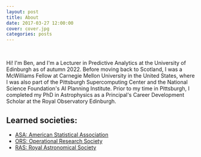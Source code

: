 ```yaml
---
layout: post
title: About
date: 2017-03-27 12:00:00
cover: cover.jpg
categories: posts
---
```


<br>

Hi! I'm Ben, and I'm a Lecturer in Predictive Analytics at the University of Edinburgh as of autumn 2022. Before moving back to Scotland, I was a McWilliams Fellow at Carnegie Mellon University in the United States, where I was also part of the Pittsburgh Supercomputing Center and the National Science Foundation's AI Planning Institute. Prior to my time in Pittsburgh, I completed my PhD in Astrophysics as a Principal's Career Development Scholar at the Royal Observatory Edinburgh.

<!--Hi! I'm Ben, and I'm a Lecturer in Predictive Analytics at the University of Edinburgh as of autumn 2022.

Before moving back to Scotland, I was a McWilliams Fellow at Carnegie Mellon University in the United States, where I was also part of the Pittsburgh Supercomputing Center and the National Science Foundation's AI Planning Institute. Prior to my time in Pittsburgh, I completed my PhD in Astrophysics as a Principal's Career Development Scholar at the Royal Observatory Edinburgh. Before that, I spent some time working in the investment management sector.-->

<!--Hi! I'm Ben, and I'm a Lecturer in Predictive Analytics at the University of Edinburgh. Before moving back to Scotland, I was a McWilliams Fellow at Carnegie Mellon University in the United States, where I was also part of the Pittsburgh Supercomputing Center and the NSF AI Planning Institute. 

Prior to my time abroad in Pittsburgh, I completed my PhD in Astrophysics as a Principal's Career Development Scholar at the Royal Observatory Edinburgh, and spent some time in industry working in the investment management sector after a previous MSc in Artificial Intelligence.-->


## Learned societies:

* [ASA: American Statistical Association](http://www.amstat.org)
* [ORS: Operational Research Society](https://www.theorsociety.com)
* [RAS: Royal Astronomical Society](https://www.ras.org.uk)

<br>

<!--
## Research groups:

* [Management Science and Business Economics Group](https://www.business-school.ed.ac.uk/research/areas/management-science-business-economics)
* [FinTech and Financial Services Research Cluster](https://www.cdcs.ed.ac.uk/research-clusters/fintech)
* [Scottish Centre for Crime and Justice Research](https://www.sccjr.ac.uk)
* [Usher Institute of Population Health Sciences and Informatics](https://www.ed.ac.uk/usher)
* [Centre for Statistics](https://centreforstatistics.maths.ed.ac.uk/)
* [Bayes Centre Space Innovation Hub](https://www.ed.ac.uk/bayes/about-us/research/space-and-satellites)
* [Cosmostatistics Initiative](https://cosmostatistics-initiative.org)

* [Management Science & Business Economics Group](https://www.business-school.ed.ac.uk/research/areas/management-science-business-economics)
* [FinTech & Financial Services Research Cluster](https://www.cdcs.ed.ac.uk/research-clusters/fintech)
* [Scottish Centre for Crime & Justice Research](https://www.sccjr.ac.uk)
* [Bayes Centre Space Innovation Hub](https://www.ed.ac.uk/bayes/about-us/research/space-and-satellites)
* [Cosmostatistics Initiative](https://cosmostatistics-initiative.org)
* [Centre for Statistics](https://centreforstatistics.maths.ed.ac.uk/)
* [Usher Institute](https://www.ed.ac.uk/usher)
-->

<!--
Hi! I’m Ben, and I’m a current McWilliams Fellow at Carnegie Mellon University. Prior to moving to the United States, I received my PhD from the University of Edinburgh in Scotland as a Principal's Career Development Scholar, where I was also part of the university's Centre for Statistics. With a previous detour through a master's degree in artificial intelligence as well as related work in the UK's financial asset management sector before my doctoral studies, I'm also an accredited Graduate Statistician with the American Statistical Association, and part of the Pittsburgh Supercomputing Center and the new NSF AI Planning Institute located at Carnegie Mellon University.

## Research groups:

* [McWilliams Center for Cosmology](https://www.cmu.edu/cosmology)
* [Pittsburgh Supercomputing Centre](https://www.psc.edu)
* [NSF AI Planning Institute](https://www.cmu.edu/ai-physics-institute)
* [Cosmostatistics Initiative](https://cosmostatistics-initiative.org)
* [The Dark Energy Survey](https://www.darkenergysurvey.org)
* [Rubin LSST DESC](https://lsstdesc.org)

## Learned societies:

* [RAS: Royal Astronomical Society](https://www.ras.org.uk) (Fellow)
* [ASA: American Statistical Association](http://www.amstat.org) (GStat)
* [IAA: International Astrostatistics Association](http://iaa.mi.oa-brera.inaf.it/IAA/home.html) (Member)

## News and media:

* ["Announcting the McWilliams/PSC Seed Grant 2021 recipients" (CMU)](https://www.cmu.edu/cosmology/news/articles/2021-11-08_seed-grant-recipients.html)
* ["Connecting emptiness" (COIN)](https://cosmostatistics-initiative.org/connecting-emptiness/)
* ["Dark Energy Survey scientist of the week" (DES)](https://www.darkenergysurvey.org/scientistoftheweek/ben-moews/)
* ["Sight beyond sight: Teasing galaxies apart with deep learning" (COIN)](https://cosmostatistics-initiative.org/deblending/)
* ["This AI system can generate images of artificial galaxies" (VentureBeat and others)](https://venturebeat.com/2018/11/08/this-ai-system-can-generate-images-of-artificial-galaxies)
* ["Fear of the dark: Caveats of using supernovae to probe the nature of dark energy" (COIN)](https://cosmostatistics-initiative.org/sncosmo/)
* ["Now you see me: COIN extends the OC census in the solar neighborhood with Gaia DR2" (COIN)](https://cosmostatistics-initiative.org/coin-gaia_ocs/)

<br>
-->
